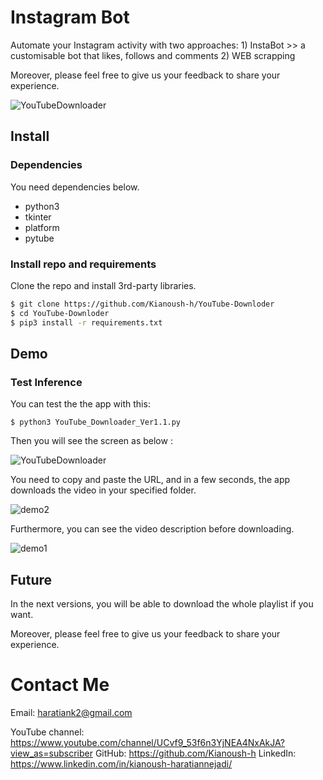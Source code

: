 # Instagram Bot
 Automate your Instagram activity with two approaches:
	1) InstaBot >> a customisable bot that likes, follows and comments
	2) WEB scrapping 
	






Moreover, please feel free to give us your feedback to share your experience.



![YouTubeDownloader](./etcs/sample.gif)




## Install

### Dependencies

You need dependencies below.

- python3
- tkinter
- platform
- pytube


### Install repo and requirements

Clone the repo and install 3rd-party libraries.

```bash
$ git clone https://github.com/Kianoush-h/YouTube-Downloder
$ cd YouTube-Downloder
$ pip3 install -r requirements.txt
```




## Demo

### Test Inference

You can test the the app with this:

```
$ python3 YouTube_Downloader_Ver1.1.py
```


Then you will see the screen as below :

![YouTubeDownloader](./etcs/YouTubeDownloader.JPG)



You need to copy and paste the URL, and in a few seconds, the app downloads the video in your specified folder.

![demo2](./etcs/demo2.JPG)


Furthermore, you can see the video description before downloading.

![demo1](./etcs/des.JPG)

## Future

In the next versions, you will be able to download the whole playlist if you want.


Moreover, please feel free to give us your feedback to share your experience.


# Contact Me

Email: haratiank2@gmail.com

YouTube channel: https://www.youtube.com/channel/UCvf9_53f6n3YjNEA4NxAkJA?view_as=subscriber
GitHub: https://github.com/Kianoush-h
LinkedIn: https://www.linkedin.com/in/kianoush-haratiannejadi/

